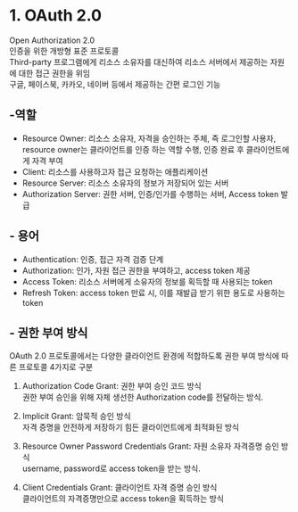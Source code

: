# 1. OAuth 2.0   
  Open Authorization 2.0    
  인증을 위한 개방형 표준 프로토콜      
  Third-party 프로그램에게 리소스 소유자를 대신하여 리소스 서버에서 제공하는 자원에 대한 접근 권한을 위임       
  구글, 페이스북, 카카오, 네이버 등에서 제공하는 간편 로그인 기능                 
        
## -역할     
  - Resource Owner: 리소스 소유자, 자격을 승인하는 주체, 즉 로그인할 사용자, resource owner는 클라이언트를 인증 하는 역할 수행, 인증 완료 후 클라이언트에게 자격 부여     
  - Client: 리소스를 사용하고자 접근 요청하는 애플리케이션      
  - Resource Server: 리소스 소유자의 정보가 저장되어 있는 서버    
  - Authorization Server: 권한 서버, 인증/인가를 수행하는 서버, Access token 발급    
         
## - 용어     
 - Authentication: 인증, 접근 자격 검증 단계     
 - Authorization: 인가, 자원 접근 권한을 부여하고, access token 제공      
 - Access Token: 리소스 서버에게 소유자의 정보를 획득할 때 사용되는 token     
 - Refresh Token: access token 만료 시, 이를 재발급 받기 위한 용도로 사용하는 token    
          
## - 권한 부여 방식       
OAuth 2.0 프로토콜에서는 다양한 클라이언트 환경에 적합하도록 권한 부여 방식에 따른 프로토콜 4가지로 구분     
     
1) Authorization Code Grant: 권한 부여 승인 코드 방식    
권한 부여 승인을 위해 자체 생선한 Authorization code를 전달하는 방식.    
        
2) Implicit Grant: 암묵적 승인 방식         
자격 증명을 안전하게 저장하기 힘든 클라이언트에게 최적화된 방식      
            
3) Resource Owner Password Credentials Grant: 자원 소유자 자격증명 승인 방식      
username, password로 access token을 받는 방식.    
       
4) Client Credentials Grant: 클라이언트 자격 증명 승인 방식      
클라이언트의 자격증명만으로 access token을 획득하는 방식    
  
   
